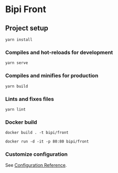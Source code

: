 # Bipi Front

## Project setup
```
yarn install
```

### Compiles and hot-reloads for development
```
yarn serve
```

### Compiles and minifies for production
```
yarn build
```

### Lints and fixes files
```
yarn lint
```

### Docker build
```
docker build . -t bipi/front
```

```
docker run -d -it -p 80:80 bipi/front
```
### Customize configuration
See [Configuration Reference](https://cli.vuejs.org/config/).
